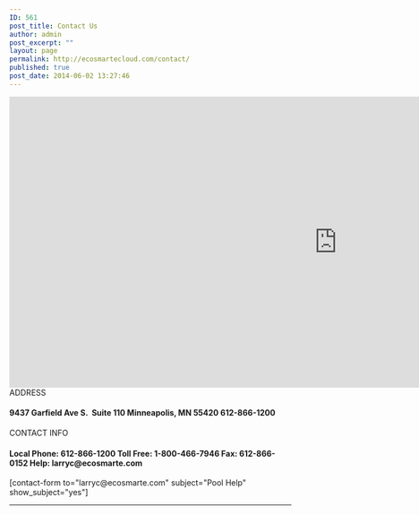 ```yaml
---
ID: 561
post_title: Contact Us
author: admin
post_excerpt: ""
layout: page
permalink: http://ecosmartecloud.com/contact/
published: true
post_date: 2014-06-02 13:27:46
---
```

<div class="overlay"></div>
<iframe style="border: 0;" src="https://www.google.com/maps/embed?pb=!1m14!1m8!1m3!1d1413.9870305677541!2d-93.2513759067465!3d44.8628228440412!3m2!1i1024!2i768!4f13.1!3m3!1m2!1s0x87f62f5c52966345%3A0xeadf2ea2252a3d8f!2sEcosmarte+Planet+Friendly!5e0!3m2!1sen!2sus!4v1407254311152" width="1170" height="520" frameborder="0"></iframe>
<div id="contact" style="display: table;">
<div id="address" style="float: left; width: 500px;">ADDRESS
<h4>9437 Garfield Ave S.  Suite 110
Minneapolis, MN 55420
612-866-1200</h4>
CONTACT INFO
<h4><strong>Local Phone:</strong> 612-866-1200
<strong>Toll Free:</strong> 1-800-466-7946
<strong>Fax:</strong> 612-866-0152
<strong>Help:</strong> larryc@ecosmarte.com</h4>
</div>
<div id="email" style="float: right;"><!-- Change email id to whoever wants to recieve emails -->[contact-form to="larryc@ecosmarte.com" subject="Pool Help" show_subject="yes"]</div>
</div>

<hr />